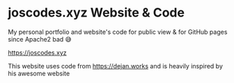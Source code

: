 # joscodes.xyz Website & Code
My personal portfolio and website's code for public view & for GitHub pages since Apache2 bad 😅

https://joscodes.xyz

This website uses code from https://dejan.works and is heavily inspired by his awesome website
